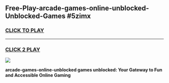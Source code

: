 
## Free-Play-arcade-games-online-unblocked-Unblocked-Games #5zimx
<h3>
<a href="https://news.freeplayer.one?title=arcade-games-online-unblocked&ref=8M">CLICK TO PLAY</a></h3>
<hr>

<h3>
<a href="https://news.freeplayer.one?title=arcade-games-online-unblocked&ref=8M">CLICK 2 PLAY</a>
  
</h3>

<a href="https://news.freeplayer.one?title=arcade-games-online-unblocked&ref=8M"><img src="https://clearcache.store/games.png"></a>


**arcade-games-online-unblocked games unblocked: Your Gateway to Fun and Accessible Online Gaming**
